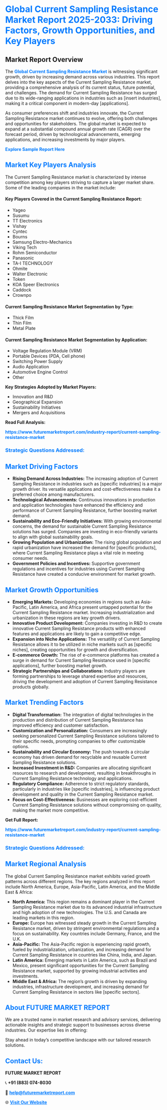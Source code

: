 <h1 style="color: #007BFF;">Global Current Sampling Resistance Market Report 2025-2033: Driving Factors, Growth Opportunities, and Key Players</h1>

<section id="overview">
<h2>Market Report Overview</h2>
<p>The <a href="https://www.futuremarketreport.com/industry-report/current-sampling-resistance-market" style="color: #007BFF; text-decoration: none;"><strong>Global Current Sampling Resistance Market</strong></a> is witnessing significant growth, driven by increasing demand across various industries. This report delves into the key aspects of the Current Sampling Resistance market, providing a comprehensive analysis of its current status, future potential, and challenges. The demand for Current Sampling Resistance has surged due to its wide-ranging applications in industries such as [insert industries], making it a critical component in modern-day [applications].</p>
<p>As consumer preferences shift and industries innovate, the Current Sampling Resistance market continues to evolve, offering both challenges and opportunities for stakeholders. The global market is expected to expand at a substantial compound annual growth rate (CAGR) over the forecast period, driven by technological advancements, emerging applications, and increasing investments by major players.</p>
</section>

<section id="overview">
<p><a href="https://www.futuremarketreport.com/request-sample/reportId=82571" style="color: #007BFF; text-decoration: none;"><strong>Explore Sample Report Here</strong></a></p>
</section>

<section id="key-players">
<h2 style="color: #007BFF;">Market Key Players Analysis</h2>
<p>The Current Sampling Resistance market is characterized by intense competition among key players striving to capture a larger market share. Some of the leading companies in the market include:</p>
<h4>Key Players Covered in the Current Sampling Resistance Report:</h4>
<ul><li>Yageo</li><li>Susumu</li><li>TT Electronics</li><li>Vishay</li><li>Cyntec</li><li>Bourns</li><li>Samsung Electro-Mechanics</li><li>Viking Tech</li><li>Rohm Semiconductor</li><li>Panasonic</li><li>TA-I TECHNOLOGY</li><li>Ohmite</li><li>Walter Electronic</li><li>Token</li><li>KOA Speer Electronics</li><li>Caddock</li><li>Crownpo</li></ul>
<h4>Current Sampling Resistance Market Segmentation by Type:</h4>
<ul><li>Thick Film</li><li>Thin Film</li><li>Metal Plate</li></ul>

<h4>Current Sampling Resistance Market Segmentation by Application:</h4>
<ul><li>Voltage Regulation Module (VRM)</li><li>Portable Devices (PDA, Cell phone)</li><li>Switching Power Supply</li><li>Audio Application</li><li>Automotive Engine Control</li><li>Other</li></ul>
<p><strong>Key Strategies Adopted by Market Players:</strong></p>
<ul>
<li>Innovation and R&D</li>
<li>Geographical Expansion</li>
<li>Sustainability Initiatives</li>
<li>Mergers and Acquisitions</li>
</ul>
</section>

<section>
<p><strong>Read Full Analysis: </strong></p><a href="https://www.futuremarketreport.com/industry-report/current-sampling-resistance-market" style="color: #007BFF; text-decoration: none;"><strong>https://www.futuremarketreport.com/industry-report/current-sampling-resistance-market</strong></a>
<h3 style="color: #007BFF;">Strategic Questions Addressed:</h3>
</section>

<section id="driving-factors">
<h2 style="color: #007BFF;">Market Driving Factors</h2>
<ul>
<li><strong>Rising Demand Across Industries:</strong> The increasing adoption of Current Sampling Resistance in industries such as [specific industries] is a major growth driver. Its versatile applications and cost-effectiveness make it a preferred choice among manufacturers.</li>
<li><strong>Technological Advancements:</strong> Continuous innovations in production and application technologies have enhanced the efficiency and performance of Current Sampling Resistance, further boosting market demand.</li>
<li><strong>Sustainability and Eco-Friendly Initiatives:</strong> With growing environmental concerns, the demand for sustainable Current Sampling Resistance solutions has surged. Companies are investing in eco-friendly variants to align with global sustainability goals.</li>
<li><strong>Growing Population and Urbanization:</strong> The rising global population and rapid urbanization have increased the demand for [specific products], where Current Sampling Resistance plays a vital role in meeting consumer needs.</li>
<li><strong>Government Policies and Incentives:</strong> Supportive government regulations and incentives for industries using Current Sampling Resistance have created a conducive environment for market growth.</li>
</ul>
</section>

<section id="growth-opportunities">
<h2 style="color: #007BFF;">Market Growth Opportunities</h2>
<ul>
<li><strong>Emerging Markets:</strong> Developing economies in regions such as Asia-Pacific, Latin America, and Africa present untapped potential for the Current Sampling Resistance market. Increasing industrialization and urbanization in these regions are key growth drivers.</li>
<li><strong>Innovative Product Development:</strong> Companies investing in R&D to create innovative Current Sampling Resistance products with enhanced features and applications are likely to gain a competitive edge.</li>
<li><strong>Expansion into Niche Applications:</strong> The versatility of Current Sampling Resistance allows it to be utilized in niche markets such as [specific niches], creating opportunities for growth and diversification.</li>
<li><strong>E-commerce Growth:</strong> The rise of e-commerce platforms has created a surge in demand for Current Sampling Resistance used in [specific applications], further boosting market growth.</li>
<li><strong>Strategic Partnerships and Collaborations:</strong> Industry players are forming partnerships to leverage shared expertise and resources, driving the development and adoption of Current Sampling Resistance products globally.</li>
</ul>
</section>

<section id="trending-factors">
<h2 style="color: #007BFF;">Market Trending Factors</h2>
<ul>
<li><strong>Digital Transformation:</strong> The integration of digital technologies in the production and distribution of Current Sampling Resistance has improved efficiency and customer satisfaction.</li>
<li><strong>Customization and Personalization:</strong> Consumers are increasingly seeking personalized Current Sampling Resistance solutions tailored to their specific needs, prompting companies to offer customizable options.</li>
<li><strong>Sustainability and Circular Economy:</strong> The push towards a circular economy has driven demand for recyclable and reusable Current Sampling Resistance solutions.</li>
<li><strong>Increased Investment in R&D:</strong> Companies are allocating significant resources to research and development, resulting in breakthroughs in Current Sampling Resistance technology and applications.</li>
<li><strong>Regulatory Compliance:</strong> Adherence to strict regulatory standards, particularly in industries like [specific industries], is influencing product development and quality in the Current Sampling Resistance market.</li>
<li><strong>Focus on Cost-Effectiveness:</strong> Businesses are exploring cost-efficient Current Sampling Resistance solutions without compromising on quality, making the market more competitive.</li>
</ul>
</section>

<section>
<p><strong>Get Full Report: </strong></p><a href="https://www.futuremarketreport.com/industry-report/current-sampling-resistance-market" style="color: #007BFF; text-decoration: none;"><strong>https://www.futuremarketreport.com/industry-report/current-sampling-resistance-market</strong></a>
<h3 style="color: #007BFF;">Strategic Questions Addressed:</h3>
</section>


<section id="regional-analysis">
<h2 style="color: #007BFF;">Market Regional Analysis</h2>
<p>The global Current Sampling Resistance market exhibits varied growth patterns across different regions. The key regions analyzed in this report include North America, Europe, Asia-Pacific, Latin America, and the Middle East & Africa:</p>
<ul>
<li><strong>North America:</strong> This region remains a dominant player in the Current Sampling Resistance market due to its advanced industrial infrastructure and high adoption of new technologies. The U.S. and Canada are leading markets in this region.</li>
<li><strong>Europe:</strong> Europe has witnessed steady growth in the Current Sampling Resistance market, driven by stringent environmental regulations and a focus on sustainability. Key countries include Germany, France, and the U.K.</li>
<li><strong>Asia-Pacific:</strong> The Asia-Pacific region is experiencing rapid growth, fueled by industrialization, urbanization, and increasing demand for Current Sampling Resistance in countries like China, India, and Japan.</li>
<li><strong>Latin America:</strong> Emerging markets in Latin America, such as Brazil and Mexico, present significant opportunities for the Current Sampling Resistance market, supported by growing industrial activities and investments.</li>
<li><strong>Middle East & Africa:</strong> The region’s growth is driven by expanding industries, infrastructure development, and increasing demand for Current Sampling Resistance in sectors like [specific sectors].</li>
</ul>
</section>

<footer>
<h2 style="color: #007BFF;">About FUTURE MARKET REPORT</h2>
<p>We are a trusted name in market research and advisory services, delivering actionable insights and strategic support to businesses across diverse industries. Our expertise lies in offering:</p>

<p>Stay ahead in today’s competitive landscape with our tailored research solutions.</p>

<h2 style="color: #007BFF;">Contact Us:</h2>
<p><strong>FUTURE MARKET REPORT</strong></p>
<p>📞 <strong>+91 (883) 074-8030</strong></p>
<p>📧 <strong><a href="mailto:help@futuremarketreport.com" style="color: #007BFF;">help@futuremarketreport.com</a></strong></p>
<p>🌐 <strong><a href="https://www.futuremarketreport.com/" style="color: #007BFF;">Visit Our Website</a></strong></p>
</footer>